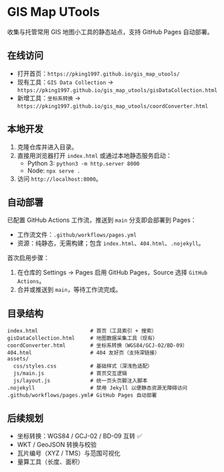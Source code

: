 # GIS Map UTools

收集与托管常用 GIS 地图小工具的静态站点，支持 GitHub Pages 自动部署。

## 在线访问
- 打开首页：`https://pking1997.github.io/gis_map_utools/`
- 现有工具：`GIS Data Collection` → `https://pking1997.github.io/gis_map_utools/gisDataCollection.html`
- 新增工具：`坐标系转换` → `https://pking1997.github.io/gis_map_utools/coordConverter.html`

## 本地开发
1. 克隆仓库并进入目录。
2. 直接用浏览器打开 `index.html` 或通过本地静态服务启动：
   - Python 3: `python3 -m http.server 8000`
   - Node: `npx serve .`
3. 访问 `http://localhost:8000`。

## 自动部署
已配置 GitHub Actions 工作流，推送到 `main` 分支即会部署到 Pages：
- 工作流文件：`.github/workflows/pages.yml`
- 资源：纯静态，无需构建；包含 `index.html`、`404.html`、`.nojekyll`。

首次启用步骤：
1. 在仓库的 Settings → Pages 启用 GitHub Pages，Source 选择 `GitHub Actions`。
2. 合并或推送到 `main`，等待工作流完成。

## 目录结构
```
index.html                 # 首页（工具索引 + 搜索）
gisDataCollection.html     # 地图数据采集工具（现有）
coordConverter.html        # 坐标系转换（WGS84/GCJ-02/BD-09）
404.html                   # 404 友好页（支持深链接）
assets/
  css/styles.css           # 基础样式（深浅色适配）
  js/main.js               # 首页交互逻辑
  js/layout.js             # 统一页头页脚注入脚本
.nojekyll                  # 禁用 Jekyll 以便静态资源无障碍访问
.github/workflows/pages.yml# GitHub Pages 自动部署
```

## 后续规划
- 坐标转换：WGS84 / GCJ-02 / BD-09 互转 ✅
- WKT / GeoJSON 转换与校验
- 瓦片编号（XYZ / TMS）与范围可视化
- 量算工具（长度、面积）

